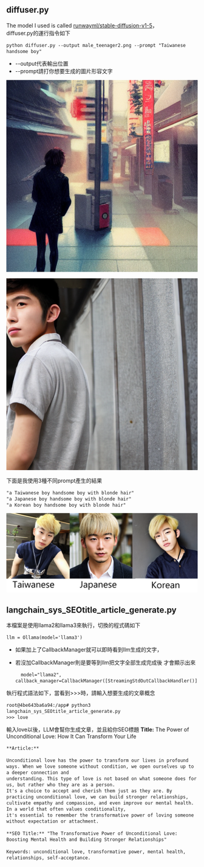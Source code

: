 ## diffuser.py
The model I used is called [runwayml/stable-diffusion-v1-5](https://huggingface.co/runwayml/stable-diffusion-v1-5)，<br />
diffuser.py的運行指令如下

    python diffuser.py --output male_teenager2.png --prompt "Taiwanese handsome boy"

* --output代表輸出位置
* --prompt請打你想要生成的圖片形容文字

![](https://github.com/weitsung50110/Huggingface_Langchain_kit/blob/master/example_pics/road.png)

![](https://github.com/weitsung50110/Huggingface_Langchain_kit/blob/master/example_pics/male.png)

下面是我使用3種不同prompt產生的結果

    "a Taiwanese boy handsome boy with blonde hair"
    "a Japanese boy handsome boy with blonde hair"
    "a Korean boy handsome boy with blonde hair"

![](https://github.com/weitsung50110/Huggingface_Langchain_kit/blob/master/example_pics/happy_boy0.png)

## langchain_sys_SEOtitle_article_generate.py

本檔案是使用llama2和llama3來執行，切換的程式碼如下

    llm = Ollama(model='llama3')
    
* 如果加上了CallbackManager就可以即時看到llm生成的文字，
* 若沒加CallbackManager則是要等到llm把文字全部生成完成後 才會顯示出來

        model="llama2", callback_manager=CallbackManager([StreamingStdOutCallbackHandler()])

執行程式語法如下，當看到>>>時，請輸入想要生成的文章概念

    root@4be643ba6a94:/app# python3 langchain_sys_SEOtitle_article_generate.py
    >>> love

輸入love以後，LLM會幫你生成文章，並且給你SEO標題
    **Title:** The Power of Unconditional Love: How It Can Transform Your Life
    
    **Article:**
    
    Unconditional love has the power to transform our lives in profound ways. When we love someone without condition, we open ourselves up to a deeper connection and  
    understanding. This type of love is not based on what someone does for us, but rather who they are as a person. 
    It's a choice to accept and cherish them just as they are. By practicing unconditional love, we can build stronger relationships, 
    cultivate empathy and compassion, and even improve our mental health. In a world that often values conditionality, 
    it's essential to remember the transformative power of loving someone without expectation or attachment.
    
    **SEO Title:** "The Transformative Power of Unconditional Love: Boosting Mental Health and Building Stronger Relationships"

    Keywords: unconditional love, transformative power, mental health, relationships, self-acceptance.
